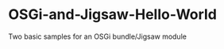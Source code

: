 OSGi-and-Jigsaw-Hello-World
===========================

Two basic samples for an OSGi bundle/Jigsaw module
